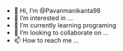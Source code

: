 - 👋 Hi, I’m @Pavanmanikanta98
- 👀 I’m interested in ...
- 🌱 I’m currently learning programing
- 💞️ I’m looking to collaborate on ...
- 📫 How to reach me ...

<!---
Pavanmanikanta98/Pavanmanikanta98 is a ✨ special ✨ repository because its `README.md` (this file) appears on your GitHub profile.
You can click the Preview link to take a look at your changes.
--->
